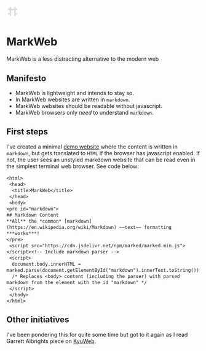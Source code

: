 # ![MarkWeb Logo](./markweb.svg)

# MarkWeb
MarkWeb is a less distracting alternative to the modern web

## Manifesto
* MarkWeb is lightweight and intends to stay so.
* In MarkWeb websites are written in `markdown`.
* MarkWeb websites should be readable without javascript.
* MarkWeb browsers only *need* to understand `markdown`.

## First steps
I've created a minimal [demo website](https://1jss.github.io/markweb/) where the content is written in `markdown`, but gets translated to `HTML` if the browser has javascript enabled. If not, the user sees an unstyled markdown website that can be read even in the simplest terminal web browser. See code below:

```
<html>
 <head>
  <title>MarkWeb</title>
 </head>
 <body>
<pre id="markdown">
## Markdown Content
**All** the *common* [markdown](https://en.wikipedia.org/wiki/Markdown) ~~text~~ formatting ***works***!
</pre>
 <script src="https://cdn.jsdelivr.net/npm/marked/marked.min.js"></script><!-- Include markdown parser -->
 <script>
  document.body.innerHTML = marked.parse(document.getElementById("markdown").innerText.toString())
  /* Replaces <body> content (including the parser) with parsed markdown from the element with the id "markdown" */
 </script>
 </body>
</html>
```

## Other initiatives
I've been pondering this for quite some time but got to it again as I read Garrett Albrights piece on [KyuWeb](https://github.com/GarrettAlbright/KyuWeb).
